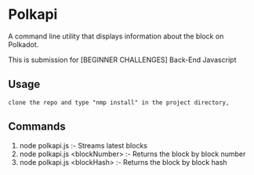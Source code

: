 # Polkapi
A command line utility that displays information about the block on Polkadot.

This is submission for [BEGINNER CHALLENGES] Back-End Javascript

## Usage
    clone the repo and type "nmp install" in the project directory,

## Commands

1. node polkapi.js :-  Streams latest blocks
2. node polkapi.js \<blockNumber> :- Returns the block by block number
3. node polkapi.js \<blockHash>   :- Returns the block by block hash
